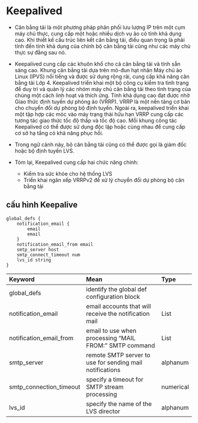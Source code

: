 # Keepalived
* Cân bằng tải là một phương pháp phân phối lưu lượng IP trên một cụm máy chủ thực, cung cấp một hoặc nhiều dịch vụ ảo có tính khả dụng cao. Khi thiết kế cấu trúc liên kết cân bằng tải, điều quan trọng là phải tính đến tính khả dụng của chính bộ cân bằng tải cũng như các máy chủ thực sự đằng sau nó.
* Keepalived cung cấp các khuôn khổ cho cả cân bằng tải và tính sẵn sàng cao. Khung cân bằng tải dựa trên mô-đun hạt nhân Máy chủ ảo Linux (IPVS) nổi tiếng và được sử dụng rộng rãi, cung cấp khả năng cân bằng tải Lớp 4. Keepalived triển khai một bộ công cụ kiểm tra tình trạng để duy trì và quản lý các nhóm máy chủ cân bằng tải theo tình trạng của chúng một cách linh hoạt và thích ứng. Tính khả dụng cao đạt được nhờ Giao thức định tuyến dự phòng ảo (VRRP). VRRP là một nền tảng cơ bản cho chuyển đổi dự phòng bộ định tuyến. Ngoài ra, keepalived triển khai một tập hợp các móc vào máy trạng thái hữu hạn VRRP cung cấp các tương tác giao thức tốc độ thấp và tốc độ cao. Mỗi khung công tác Keepalived có thể được sử dụng độc lập hoặc cùng nhau để cung cấp cơ sở hạ tầng có khả năng phục hồi.
* Trong ngữ cảnh này, bộ cân bằng tải cũng có thể được gọi là giám đốc hoặc bộ định tuyến LVS.

* Tóm lại, Keepalived cung cấp hai chức năng chính:
  * Kiểm tra sức khỏe cho hệ thống LVS
  * Triển khai ngăn xếp VRRPv2 để xử lý chuyển đổi dự phòng bộ cân bằng tải
## cấu hình Keepalive
```
global_defs {
    notification_email {
        email
        email
    }
    notification_email_from email
    smtp_server host
    smtp_connect_timeout num
    lvs_id string
}
```
|Keyword|Mean|Type|
|:----|:----|:----|
|global_defs|	identify the global def configuration block	| 
|notification_email|	email accounts that will receive the notification mail|	List|
|notification_email_from|	email to use when processing “MAIL FROM:” SMTP command|	List|
|smtp_server| remote SMTP	server to use for sending mail notifications|	alphanum|
|smtp_connection_timeout|	specify a timeout for SMTP stream processing|	numerical|
|lvs_id	|specify the name of the LVS director|	alphanum|
